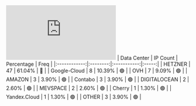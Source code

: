 ![Diagramm](https://github.com/obajay/StateSync-snapshots/blob/main/Projects/Umee/1/README.md)
| Data Center | IP Count | Percentage | Freq |
|:------------:|:--------:|:-----------:|:-----:|
| HETZNER | 47 | 61.04% | 🔴 |
| Google-Cloud | 8 | 10.39% | 🟢 |
| OVH | 7 | 9.09% | 🟢 |
| AMAZON | 3 | 3.90% | 🟢 |
| Contabo | 3 | 3.90% | 🟢 |
| DIGITALOCEAN | 2 | 2.60% | 🟢 |
| MEVSPACE | 2 | 2.60% | 🟢 |
| Cherry | 1 | 1.30% | 🟢 |
| Yandex.Cloud | 1 | 1.30% | 🟢 |
| OTHER | 3 | 3.90% | 🟢 |